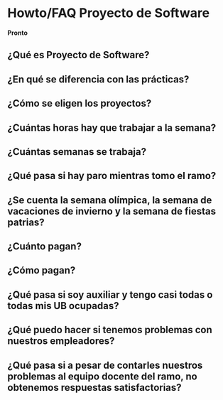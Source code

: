# Howto/FAQ Proyecto de Software

**Pronto**

## ¿Qué es Proyecto de Software?

## ¿En qué se diferencia con las prácticas?

## ¿Cómo se eligen los proyectos?

## ¿Cuántas horas hay que trabajar a la semana?

## ¿Cuántas semanas se trabaja?

## ¿Qué pasa si hay paro mientras tomo el ramo?

## ¿Se cuenta la semana olímpica, la semana de vacaciones de invierno y la semana de fiestas patrias?

## ¿Cuánto pagan?

## ¿Cómo pagan?

## ¿Qué pasa si soy auxiliar y tengo casi todas o todas mis UB ocupadas?

## ¿Qué puedo hacer si tenemos problemas con nuestros empleadores?

## ¿Qué pasa si a pesar de contarles nuestros problemas al equipo docente del ramo, no obtenemos respuestas satisfactorias?
